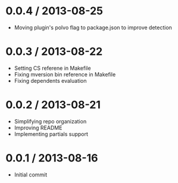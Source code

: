 0.0.4 / 2013-08-25
===================
 * Moving plugin's polvo flag to package.json to improve detection

0.0.3 / 2013-08-22
===================
 * Setting CS referene in Makefile
 * Fixing mversion bin reference in Makefile
 * Fixing dependents evaluation

0.0.2 / 2013-08-21
===================
 * Simplifying repo organization
 * Improving README
 * Implementing partials support

0.0.1 / 2013-08-16
===================
 * Initial commit
